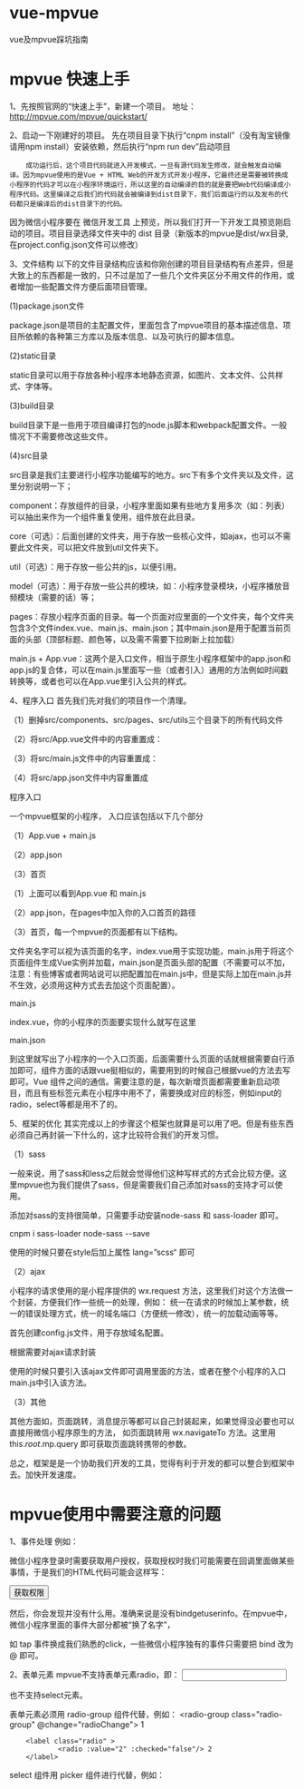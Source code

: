 # vue-mpvue
vue及mpvue踩坑指南


# mpvue 快速上手
1、先按照官网的“快速上手”，新建一个项目。
地址： http://mpvue.com/mpvue/quickstart/





2、启动一下刚建好的项目。
        先在项目目录下执行“cnpm install”（没有淘宝镜像请用npm install）安装依赖，然后执行“npm run dev”启动项目

        成功运行后，这个项目代码就进入开发模式，一旦有源代码发生修改，就会触发自动编译。因为mpvue使用的是Vue + HTML Web的开发方式开发小程序，它最终还是需要被转换成小程序的代码才可以在小程序环境运行，所以这里的自动编译的目的就是要把Web代码编译成小程序代码。这里编译之后我们的代码就会被编译到dist目录下，我们后面运行的以及发布的代码都只是编译后的dist目录下的代码。



因为微信小程序要在 微信开发工具 上预览，所以我们打开一下开发工具预览刚启动的项目。项目目录选择文件夹中的 dist 目录（新版本的mpvue是dist/wx目录, 在project.config.json文件可以修改）





3、文件结构
以下的文件目录结构应该和你刚创建的项目目录结构有点差异，但是大致上的东西都是一致的，只不过是加了一些几个文件夹区分不用文件的作用，或者增加一些配置文件方便后面项目管理。

(1)package.json文件

package.json是项目的主配置文件，里面包含了mpvue项目的基本描述信息、项目所依赖的各种第三方库以及版本信息、以及可执行的脚本信息。

(2)static目录

static目录可以用于存放各种小程序本地静态资源，如图片、文本文件、公共样式、字体等。

(3)build目录

build目录下是一些用于项目编译打包的node.js脚本和webpack配置文件。一般情况下不需要修改这些文件。

(4)src目录

src目录是我们主要进行小程序功能编写的地方。src下有多个文件夹以及文件，这里分别说明一下；

component：存放组件的目录，小程序里面如果有些地方复用多次（如：列表）可以抽出来作为一个组件重复使用，组件放在此目录。

core（可选）：后面创建的文件夹，用于存放一些核心文件，如ajax，也可以不需要此文件夹，可以把文件放到util文件夹下。

util（可选）：用于存放一些公共的js，以便引用。

model（可选）：用于存放一些公共的模块，如：小程序登录模块，小程序播放音频模块（需要的话）等；

pages：存放小程序页面的目录。每一个页面对应里面的一个文件夹，每个文件夹包含3个文件index.vue、main.js、main.json；其中main.json是用于配置当前页面的头部（顶部标题、颜色等，以及需不需要下拉刷新上拉加载）



main.js + App.vue：这两个是入口文件，相当于原生小程序框架中的app.json和app.js的复合体，可以在main.js里面写一些（或者引入）通用的方法例如时间戳转换等，或者也可以在App.vue里引入公共的样式。



4、程序入口
首先我们先对我们的项目作一个清理。

（1）删掉src/components、src/pages、src/utils三个目录下的所有代码文件

（2）将src/App.vue文件中的内容重置成：



（3）将src/main.js文件中的内容重置成：





（4）将src/app.json文件中内容重置成



程序入口

一个mpvue框架的小程序， 入口应该包括以下几个部分

（1）App.vue + main.js

（2）app.json

（3）首页

（1）上面可以看到App.vue 和 main.js

（2）app.json，在pages中加入你的入口首页的路径



（3）首页，每一个mpvue的页面都有以下结构。



文件夹名字可以视为该页面的名字，index.vue用于实现功能，main.js用于将这个页面组件生成Vue实例并加载，main.json是页面头部的配置（不需要可以不加，注意：有些博客或者网站说可以把配置加在main.js中，但是实际上加在main.js并不生效，必须用这种方式去去加这个页面配置）。

main.js



index.vue，你的小程序的页面要实现什么就写在这里



main.json



到这里就写出了小程序的一个入口页面，后面需要什么页面的话就根据需要自行添加即可，组件方面的话跟vue挺相似的，需要用到的时候自己根据vue的方法去写即可。Vue 组件之间的通信。需要注意的是，每次新增页面都需要重新启动项目，而且有些标签元素在小程序中用不了，需要换成对应的标签，例如input的radio，select等都是用不了的。



5、框架的优化
其实完成以上的步骤这个框架也就算是可以用了吧。但是有些东西必须自己再封装一下什么的，这才比较符合我们的开发习惯。

（1）sass

一般来说，用了sass和less之后就会觉得他们这种写样式的方式会比较方便。这里mpvue也为我们提供了sass，但是需要我们自己添加对sass的支持才可以使用。

添加对sass的支持很简单，只需要手动安装node-sass 和 sass-loader 即可。

cnpm i sass-loader node-sass --save

使用的时候只要在style后加上属性 lang=”scss“ 即可



（2）ajax

小程序的请求使用的是小程序提供的 wx.request 方法，这里我们对这个方法做一个封装，方便我们作一些统一的处理，例如： 统一在请求的时候加上某参数，统一的错误处理方式，统一的域名端口（方便统一修改），统一的加载动画等等。

首先创建config.js文件，用于存放域名配置。



根据需要对ajax请求封装



使用的时候只要引入该ajax文件即可调用里面的方法，或者在整个小程序的入口main.js中引入该方法。



（3）其他

其他方面如，页面跳转，消息提示等都可以自己封装起来，如果觉得没必要也可以直接用微信小程序原生的方法， 如页面跳转用 wx.navigateTo 方法。这里用  this.$root.$mp.query 即可获取页面跳转携带的参数。

总之，框架是是一个协助我们开发的工具，觉得有利于开发的都可以整合到框架中去。加快开发速度。


# mpvue使用中需要注意的问题
1、事件处理
例如：

微信小程序登录时需要获取用户授权，获取授权时我们可能需要在回调里面做某些事情，于是我们的HTML代码可能会这样写：

<button open-type="getUserInfo" bindgetuserinfo="callback" lang="zh_CN">获取权限</button>

然后，你会发现并没有什么用。准确来说是没有bindgetuserinfo。在mpvue中，微信小程序里面的事件大部分都被“换了名字”，

如 tap 事件换成我们熟悉的click，一些微信小程序独有的事件只需要把 bind 改为 @ 即可。



2、表单元素
mpvue不支持表单元素radio，即： <input type="raido" />

也不支持select元素。

表单元素必须用 radio-group 组件代替，例如：
<radio-group class="radio-group" @change="radioChange">
        <label class="radio" >
                <radio :value="1" :checked="true"/> 1
        </label>

        <label class="radio" >
                <radio :value="2" :checked="false"/> 2
        </label>
</radio-group>



select 组件用 picker 组件进行代替，例如：
<template>

        <div>
                <picker @change="bindPickerChange" :value="index" :range="array">
                        <view class="picker">
                                当前选择：{{array[index]}}
                        </view>
                </picker>
        </div>
</template>

<script>
export default {
        data () {
                return {
                        index: 0,
                        array: ['A', 'B', 'C']
                }
        },
        methods: {
                bindPickerChange (e) {
                        console.log(e)
                }
        }
}

</script>
